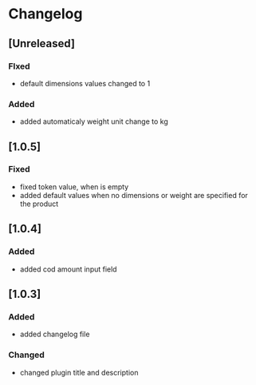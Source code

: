 # Changelog

## [Unreleased]
### FIxed
- default dimensions values changed to 1

### Added
- added automaticaly weight unit change to kg

## [1.0.5]
### Fixed
- fixed token value, when is empty
- added default values when no dimensions or weight are specified for the product

## [1.0.4]
### Added
- added cod amount input field

## [1.0.3]
### Added
- added changelog file

### Changed
- changed plugin title and description
